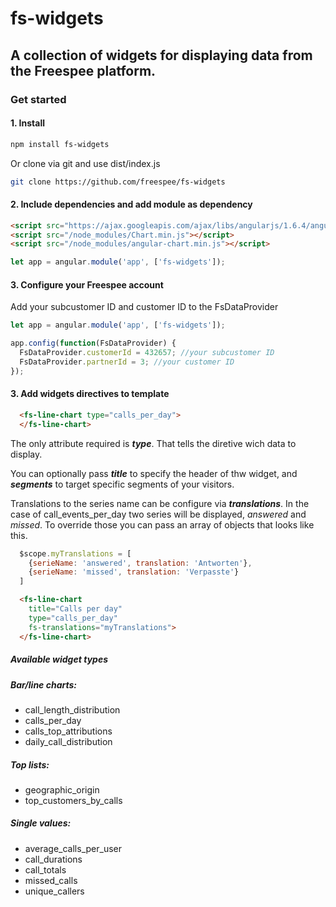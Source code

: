 # fs-widgets
## A collection of widgets for displaying data from the Freespee platform.

### Get started

#### 1. Install
```bash
npm install fs-widgets
```

 Or clone via git and use dist/index.js

```bash
git clone https://github.com/freespee/fs-widgets
```




#### 2. Include dependencies and add module as dependency

```html
<script src="https://ajax.googleapis.com/ajax/libs/angularjs/1.6.4/angular.min.js"></script>
<script src="/node_modules/Chart.min.js"></script>
<script src="/node_modules/angular-chart.min.js"></script>
```

```javascript
let app = angular.module('app', ['fs-widgets']);
````


#### 3. Configure your Freespee account
Add your subcustomer ID and customer ID to the FsDataProvider
```javascript
let app = angular.module('app', ['fs-widgets']);

app.config(function(FsDataProvider) {
  FsDataProvider.customerId = 432657; //your subcustomer ID
  FsDataProvider.partnerId = 3; //your customer ID
});
````

#### 3. Add widgets directives to template
```html
  <fs-line-chart type="calls_per_day">
  </fs-line-chart>
```
The only attribute required is ***type***. That tells the diretive wich data to display. 

You can optionally pass ***title*** to specify the header of thw widget, and
***segments*** to target specific segments of your visitors. 

Translations to the series name can be configure via ***translations***. In the case of call_events_per_day two series will be displayed, _answered_ and _missed_. To override those you can pass an array of objects that looks like this.

```javascript 
  $scope.myTranslations = [
    {serieName: 'answered', translation: 'Antworten'}, 
    {serieName: 'missed', translation: 'Verpasste'}
  ]
```

```html
  <fs-line-chart
    title="Calls per day"
    type="calls_per_day"
    fs-translations="myTranslations">
  </fs-line-chart>
```

##### Available widget types

##### Bar/line charts:
* call_length_distribution
* calls_per_day
* calls_top_attributions
* daily_call_distribution

##### Top lists:
* geographic_origin
* top_customers_by_calls

##### Single values:
* average_calls_per_user
* call_durations
* call_totals
* missed_calls
* unique_callers